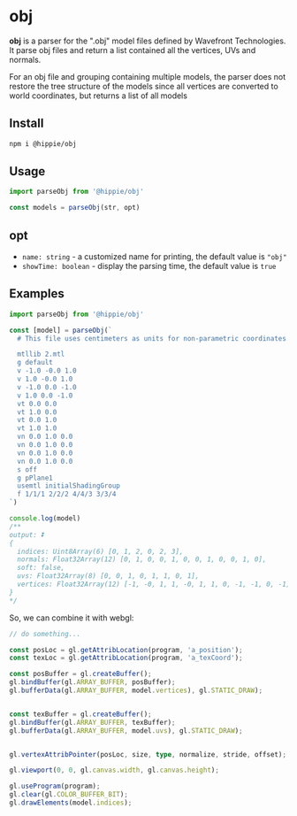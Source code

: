 # obj

**obj** is a parser for the ".obj" model files defined by Wavefront Technologies. It parse obj files and return a list contained all the vertices, UVs and normals.

For an obj file and grouping containing multiple models, the parser does not restore the tree structure of the models since all vertices are converted to world coordinates, but returns a list of all models

## Install

```bash
npm i @hippie/obj
```

## Usage

```typescript
import parseObj from '@hippie/obj'

const models = parseObj(str, opt)
```

## opt

- `name: string` - a customized name for printing, the default value is `"obj"`
- `showTime: boolean` - display the parsing time, the default value is `true`

## Examples

```typescript
import parseObj from '@hippie/obj'

const [model] = parseObj(`
  # This file uses centimeters as units for non-parametric coordinates.

  mtllib 2.mtl
  g default
  v -1.0 -0.0 1.0
  v 1.0 -0.0 1.0
  v -1.0 0.0 -1.0
  v 1.0 0.0 -1.0
  vt 0.0 0.0
  vt 1.0 0.0
  vt 0.0 1.0
  vt 1.0 1.0
  vn 0.0 1.0 0.0
  vn 0.0 1.0 0.0
  vn 0.0 1.0 0.0
  vn 0.0 1.0 0.0
  s off
  g pPlane1
  usemtl initialShadingGroup
  f 1/1/1 2/2/2 4/4/3 3/3/4
`)

console.log(model)
/**
output: ⏬
{
  indices: Uint8Array(6) [0, 1, 2, 0, 2, 3],
  normals: Float32Array(12) [0, 1, 0, 0, 1, 0, 0, 1, 0, 0, 1, 0],
  soft: false,
  uvs: Float32Array(8) [0, 0, 1, 0, 1, 1, 0, 1],
  vertices: Float32Array(12) [-1, -0, 1, 1, -0, 1, 1, 0, -1, -1, 0, -1],
}
*/
```

So, we can combine it with webgl:

```typescript
// do something...

const posLoc = gl.getAttribLocation(program, 'a_position');
const texLoc = gl.getAttribLocation(program, 'a_texCoord');

const posBuffer = gl.createBuffer();
gl.bindBuffer(gl.ARRAY_BUFFER, posBuffer);
gl.bufferData(gl.ARRAY_BUFFER, model.vertices), gl.STATIC_DRAW);


const texBuffer = gl.createBuffer();
gl.bindBuffer(gl.ARRAY_BUFFER, texBuffer);
gl.bufferData(gl.ARRAY_BUFFER, model.uvs), gl.STATIC_DRAW);


gl.vertexAttribPointer(posLoc, size, type, normalize, stride, offset);

gl.viewport(0, 0, gl.canvas.width, gl.canvas.height);

gl.useProgram(program);
gl.clear(gl.COLOR_BUFFER_BIT);
gl.drawElements(model.indices);
```
